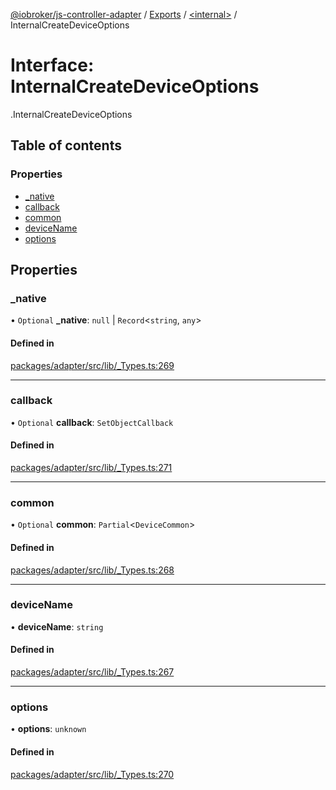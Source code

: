[@iobroker/js-controller-adapter](../README.md) / [Exports](../modules.md) / [<internal\>](../modules/internal_.md) / InternalCreateDeviceOptions

# Interface: InternalCreateDeviceOptions

[<internal>](../modules/internal_.md).InternalCreateDeviceOptions

## Table of contents

### Properties

- [\_native](internal_.InternalCreateDeviceOptions.md#_native)
- [callback](internal_.InternalCreateDeviceOptions.md#callback)
- [common](internal_.InternalCreateDeviceOptions.md#common)
- [deviceName](internal_.InternalCreateDeviceOptions.md#devicename)
- [options](internal_.InternalCreateDeviceOptions.md#options)

## Properties

### \_native

• `Optional` **\_native**: ``null`` \| `Record`<`string`, `any`\>

#### Defined in

[packages/adapter/src/lib/_Types.ts:269](https://github.com/ioBroker/ioBroker.js-controller/blob/4be02248/packages/adapter/src/lib/_Types.ts#L269)

___

### callback

• `Optional` **callback**: `SetObjectCallback`

#### Defined in

[packages/adapter/src/lib/_Types.ts:271](https://github.com/ioBroker/ioBroker.js-controller/blob/4be02248/packages/adapter/src/lib/_Types.ts#L271)

___

### common

• `Optional` **common**: `Partial`<`DeviceCommon`\>

#### Defined in

[packages/adapter/src/lib/_Types.ts:268](https://github.com/ioBroker/ioBroker.js-controller/blob/4be02248/packages/adapter/src/lib/_Types.ts#L268)

___

### deviceName

• **deviceName**: `string`

#### Defined in

[packages/adapter/src/lib/_Types.ts:267](https://github.com/ioBroker/ioBroker.js-controller/blob/4be02248/packages/adapter/src/lib/_Types.ts#L267)

___

### options

• **options**: `unknown`

#### Defined in

[packages/adapter/src/lib/_Types.ts:270](https://github.com/ioBroker/ioBroker.js-controller/blob/4be02248/packages/adapter/src/lib/_Types.ts#L270)

